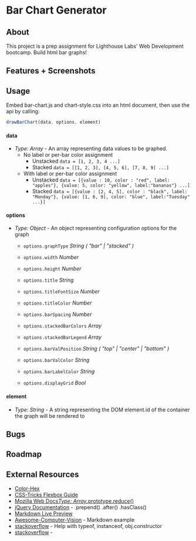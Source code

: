 # Bar Chart Generator

## About
This project is a prep assignment for Lighthouse Labs' Web Development bootcamp.  Build html bar graphs!

## Features + Screenshots

## Usage

Embed bar-chart.js and chart-style.css into an html document, then use the api by calling:

```javascript
drawBarChart(data, options, element)
```

#### data
- *Type: Array* - An array representing data values to be graphed.
  - No label or per-bar color assignment
    - Unstacked `data = [1, 2, 3, 4 ...]`
    - Stacked `data = [[1, 2, 3], [4, 5, 6], [7, 8, 9] ...]`
  - With label or per-bar color assignment
    - Unstacked `data = [{value : 10, color : "red", label: "apples"}, {value: 5, color: "yellow", label:"bananas"} ...]`
    - Stacked `data = [{value : [2, 4, 5], color : "black", label: "Monday"}, {value: [1, 6, 9], color: "blue", label:"Tuesday" ...}]`


#### options
- *Type: Object* - An object representing configuration options for the graph
  - `options.graphType` *String ( "bar" | "stacked" )*

  - `options.width` *Number*

  - `options.height` *Number*

  - `options.title` *String*

  - `options.titleFontSize` *Number*

  - `options.titleColor` *Number*

  - `options.barSpacing` *Number*

  - `options.stackedBarColors` *Array*

  - `options.stackedBarLegend` *Array*

  - `options.barValPosition` *String ( "top" | "center" | "bottom" )*

  - `options.barValColor` *String*

  - `options.barLabelColor` *String*

  - `options.displayGrid` *Bool*

#### element
  - *Type: String* - A string representing the DOM element.id of the container the graph will be rendered to

## Bugs

## Roadmap

## External Resources
* [Color-Hex](www.color-hex.com)
* [CSS-Tricks Flexbox Guide](https://css-tricks.com/snippets/css/a-guide-to-flexbox/)
* [Mozilla Web Docs*Type: Array*.prototype.reduce()](https://developer.mozilla.org/en-US/docs/Web/JavaScript/Reference/Global_Objects/Array/Reduce)
* [jQuery Documentation](http://api.jquery.com) - .prepend() .after() .hasClass()
* [Markdown Live Preview](http://markdownlivepreview.com/)
* [Awesome-Computer-Vision](https://github.com/jbhuang0604/awesome-computer-vision/blob/master/README.md) - Markdown example
* [stackoverflow](https://stackoverflow.com/questions/1249531/how-to-get-a-javascript-objects-class#1249554) - Help with typeof, instanceof, obj.constructor
* [stackoverflow](https://stackoverflow.com/questions/280389/how-do-you-find-out-the-caller-function-in-javascript) -